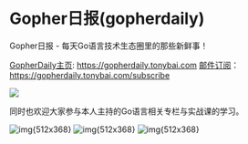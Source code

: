 # Gopher日报(gopherdaily)

Gopher日报 - 每天Go语言技术生态圈里的那些新鲜事！

[GopherDaily主页](https://gopherdaily.tonybai.com): https://gopherdaily.tonybai.com
[邮件订阅](https://gopherdaily.tonybai.com/subscribe)：https://gopherdaily.tonybai.com/subscribe

![](http://image.tonybai.com/img/202011/gopher-daily-logo.png)

同时也欢迎大家参与本人主持的Go语言相关专栏与实战课的学习。

![img{512x368}](http://image.tonybai.com/img/tonybai/go-first-course-banner.png)
![img{512x368}](http://image.tonybai.com/img/tonybai/imooc-go-column-pgo-with-qr.jpg)
![img{512x368}](http://image.tonybai.com/img/tonybai/imooc-k8s-practice-with-qr.jpg)
